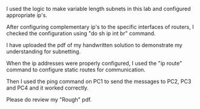 I used the logic to make variable length subnets in this lab and configured appropriate ip's. 

After configuring complementary ip's to the specific interfaces of routers, I checked the configuration using "do sh ip int br" command. 

I have uploaded the pdf of my handwritten solution to demonstrate my understanding for subnetting. 

When the ip addresses were properly configured, I used the "ip route" command to configure static routes for communication. 

Then I used the ping command on PC1 to send the messages to PC2, PC3 and PC4 and it worked correctly. 

Please do review my "Rough" pdf.
